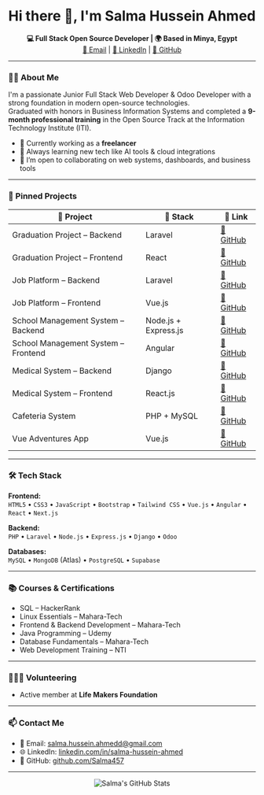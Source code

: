 <h1 align="center">Hi there 👋, I'm Salma Hussein Ahmed</h1>

<p align="center">
  <b>💻 Full Stack Open Source Developer | 🌍 Based in Minya, Egypt</b><br>
  <a href="mailto:salma.hussein.ahmedd@gmail.com">📧 Email</a> |
  <a href="https://www.linkedin.com/in/salma-hussein-ahmed/">💼 LinkedIn</a> |
  <a href="https://github.com/Salma457">🐙 GitHub</a>
</p>

---

### 👩‍💻 About Me

I'm a passionate Junior Full Stack Web Developer & Odoo Developer with a strong foundation in modern open-source technologies.  
Graduated with honors in Business Information Systems and completed a **9-month professional training** in the Open Source Track at the Information Technology Institute (ITI).

- 🔭 Currently working as a **freelancer**
- 🌱 Always learning new tech like AI tools & cloud integrations
- 👯 I’m open to collaborating on web systems, dashboards, and business tools

---

### 📌 Pinned Projects

| 🧠 Project | 🔧 Stack | 🔗 Link |
|-----------|----------|--------|
| Graduation Project – Backend | Laravel | [🔗 GitHub](https://github.com/Salma457/Graduation-Project-From-ITI-BackEnd.git) |
| Graduation Project – Frontend | React | [🔗 GitHub](https://github.com/Salma457/Graduation-Project-From-ITI-FrontEnd.git) |
| Job Platform – Backend | Laravel | [🔗 GitHub](https://github.com/Salma457/vue-laravel-projectBackend.git) |
| Job Platform – Frontend | Vue.js | [🔗 GitHub](https://github.com/amira-ateya/vue-laravel-project.git) |
| School Management System – Backend | Node.js + Express.js | [🔗 GitHub](https://github.com/Salma457/School_System_Node.js.git) |
| School Management System – Frontend | Angular | [🔗 GitHub](https://github.com/Salma457/Shcool_System.git) |
| Medical System – Backend | Django | [🔗 GitHub](https://github.com/aliaa11/MedicalProject-React-Django-Backend.git) |
| Medical System – Frontend | React.js | [🔗 GitHub](https://github.com/aliaa11/MedicalProject-React-Django-) |
| Cafeteria System | PHP + MySQL | [🔗 GitHub](https://github.com/Salma457/php_project) |
| Vue Adventures App | Vue.js | [🔗 GitHub](https://github.com/Salma457/Vue-Project) |

---

### 🛠️ Tech Stack

**Frontend:**  
`HTML5` • `CSS3` • `JavaScript` • `Bootstrap` • `Tailwind CSS` • `Vue.js` • `Angular` • `React` • `Next.js`  

**Backend:**  
`PHP` • `Laravel` • `Node.js` • `Express.js` • `Django` • `Odoo`  

**Databases:**  
`MySQL` • `MongoDB` (Atlas) • `PostgreSQL` • `Supabase`  

---

### 📚 Courses & Certifications

- SQL – HackerRank  
- Linux Essentials – Mahara-Tech  
- Frontend & Backend Development – Mahara-Tech  
- Java Programming – Udemy  
- Database Fundamentals – Mahara-Tech  
- Web Development Training – NTI  

---

### 🧑‍🤝‍🧑 Volunteering

- Active member at **Life Makers Foundation**

---

### 📫 Contact Me

- 📧 Email: [salma.hussein.ahmedd@gmail.com](mailto:salma.hussein.ahmedd@gmail.com)  
- 🌐 LinkedIn: [linkedin.com/in/salma-hussein-ahmed](https://www.linkedin.com/in/salma-hussein-ahmed/)  
- 🐙 GitHub: [github.com/Salma457](https://github.com/Salma457)

---

<p align="center">
  <img src="https://github-readme-stats.vercel.app/api?username=Salma457&show_icons=true&theme=radical" alt="Salma's GitHub Stats"/>
</p>
